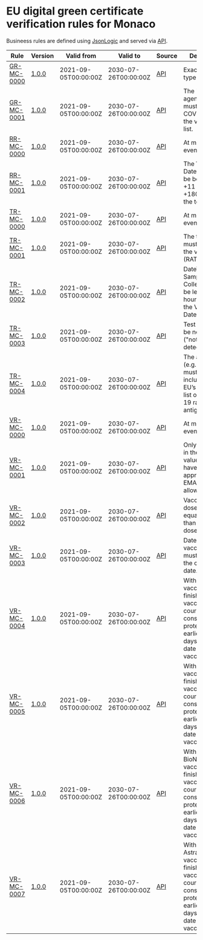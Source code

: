 # EU digital green certificate verification rules for Monaco

Busineess rules are defined using [JsonLogic](https://jsonlogic.com) and served via [API](https://dgca-businessrule-service-test.ezdrav.si/rules/MC).

| Rule | Version | Valid from | Valid to | Source | Description |
| ---- | ------- | ---------- | -------- | ------ | ----------- |
| [GR-MC-0000](GR-MC-0000.json) | [1.0.0](GR-MC-0000_1.0.0.json) | 2021-09-05T00:00:00Z | 2030-07-26T00:00:00Z | [API](https://dgca-businessrule-service-test.ezdrav.si/rules/MC/a2df77823f976a2a727bb461a660315fce1ef9de2ec3e256d5b502391a65bb6d) | Exactly one type of event. |
| [GR-MC-0001](GR-MC-0001.json) | [1.0.0](GR-MC-0001_1.0.0.json) | 2021-09-05T00:00:00Z | 2030-07-26T00:00:00Z | [API](https://dgca-businessrule-service-test.ezdrav.si/rules/MC/f93ea3f8d7d9b8fae202bf8533a954605080374ea119f5303f2394ea1e77e4f5) | The "disease or agent targeted" must be COVID-19 of the value set list. |
| [RR-MC-0000](RR-MC-0000.json) | [1.0.0](RR-MC-0000_1.0.0.json) | 2021-09-05T00:00:00Z | 2030-07-26T00:00:00Z | [API](https://dgca-businessrule-service-test.ezdrav.si/rules/MC/e49a00aedda6ebdf245d25007d1885ddcc6582b7977c68e5244c9109ae0b7ac4) | At most one r-event. |
| [RR-MC-0001](RR-MC-0001.json) | [1.0.0](RR-MC-0001_1.0.0.json) | 2021-09-05T00:00:00Z | 2030-07-26T00:00:00Z | [API](https://dgca-businessrule-service-test.ezdrav.si/rules/MC/da7a8f44931d049f632a08d2102bd0bb88675395193a11132c66c7aeea2230a2) | The Verification Datetime must be between +11 days and +180 days after the test date. |
| [TR-MC-0000](TR-MC-0000.json) | [1.0.0](TR-MC-0000_1.0.0.json) | 2021-09-05T00:00:00Z | 2030-07-26T00:00:00Z | [API](https://dgca-businessrule-service-test.ezdrav.si/rules/MC/96310747b630249fa1d249f2efaae1a4080bebe424cfe9009be0917ed532d109) | At most one t-event. |
| [TR-MC-0001](TR-MC-0001.json) | [1.0.0](TR-MC-0001_1.0.0.json) | 2021-09-05T00:00:00Z | 2030-07-26T00:00:00Z | [API](https://dgca-businessrule-service-test.ezdrav.si/rules/MC/90543f642544665298f9ff0d491101f7f1e88eefcfc4a47d42189137de1f8ed5) | The test type must be one of the value set list (RAT OR NAA). |
| [TR-MC-0002](TR-MC-0002.json) | [1.0.0](TR-MC-0002_1.0.0.json) | 2021-09-05T00:00:00Z | 2030-07-26T00:00:00Z | [API](https://dgca-businessrule-service-test.ezdrav.si/rules/MC/1eaae8778f3d41e3a870f7e770715b464816c2406252fcb62f41ba95f2cad637) | DateTime of Sample Collection must be less than 72 hours before the Verification Datetime. |
| [TR-MC-0003](TR-MC-0003.json) | [1.0.0](TR-MC-0003_1.0.0.json) | 2021-09-05T00:00:00Z | 2030-07-26T00:00:00Z | [API](https://dgca-businessrule-service-test.ezdrav.si/rules/MC/44377f0ff67e6e2353b1cfc0f1bdd1931bacea2abce97aa94944afddecb35204) | Test result must be negative ("not detected"). |
| [TR-MC-0004](TR-MC-0004.json) | [1.0.0](TR-MC-0004_1.0.0.json) | 2021-09-05T00:00:00Z | 2030-07-26T00:00:00Z | [API](https://dgca-businessrule-service-test.ezdrav.si/rules/MC/85b3f7c132a06dd42ba4eb195ead715759c820f41c9793c83b781e3a336f55fd) | The antigen test (e.g., rapid test) must be included in the EU’s "Common list of COVID-19 rapid antigen tests". |
| [VR-MC-0000](VR-MC-0000.json) | [1.0.0](VR-MC-0000_1.0.0.json) | 2021-09-05T00:00:00Z | 2030-07-26T00:00:00Z | [API](https://dgca-businessrule-service-test.ezdrav.si/rules/MC/119435b319267ab48ee9bb36ccce2c59ea4695ddeb6c922867dd85cb215662b4) | At most one v-event. |
| [VR-MC-0001](VR-MC-0001.json) | [1.0.0](VR-MC-0001_1.0.0.json) | 2021-09-05T00:00:00Z | 2030-07-26T00:00:00Z | [API](https://dgca-businessrule-service-test.ezdrav.si/rules/MC/f3ed5ec63275222ffe442006668bb17cc434dfc847574baa53ff0c35a86ca422) | Only vaccines in the allowed valueset that have been approved by the EMA are allowed. |
| [VR-MC-0002](VR-MC-0002.json) | [1.0.0](VR-MC-0002_1.0.0.json) | 2021-09-05T00:00:00Z | 2030-07-26T00:00:00Z | [API](https://dgca-businessrule-service-test.ezdrav.si/rules/MC/098377b9c91f2a66ec5dc3db173d04fa95511cad43837be8eff2bc8cc9a40b53) | Vaccination doses must be equal or greater than expected doses. |
| [VR-MC-0003](VR-MC-0003.json) | [1.0.0](VR-MC-0003_1.0.0.json) | 2021-09-05T00:00:00Z | 2030-07-26T00:00:00Z | [API](https://dgca-businessrule-service-test.ezdrav.si/rules/MC/9cd5c2c6015f1d41ba92531875583601d50bfd9fbeba55b50e64d7f5c5ddf235) | Date of vaccination must be before the current date. |
| [VR-MC-0004](VR-MC-0004.json) | [1.0.0](VR-MC-0004_1.0.0.json) | 2021-09-05T00:00:00Z | 2030-07-26T00:00:00Z | [API](https://dgca-businessrule-service-test.ezdrav.si/rules/MC/9bfceb5d5ca5c2948bc1dc4285322c183ab79513178563e29ee8107c20a540eb) | With Jansen vaccine, a finished vaccination course is considered protective earliest from 28 days after the date of the last vaccination. |
| [VR-MC-0005](VR-MC-0005.json) | [1.0.0](VR-MC-0005_1.0.0.json) | 2021-09-05T00:00:00Z | 2030-07-26T00:00:00Z | [API](https://dgca-businessrule-service-test.ezdrav.si/rules/MC/8ce79c19020f36946f3029308f1ee5bbbe9dd8089c59276926c589dfd11d5add) | With Moderna vaccine, a finished vaccination course is considered protective earliest from 7 days after the date of the last vaccination |
| [VR-MC-0006](VR-MC-0006.json) | [1.0.0](VR-MC-0006_1.0.0.json) | 2021-09-05T00:00:00Z | 2030-07-26T00:00:00Z | [API](https://dgca-businessrule-service-test.ezdrav.si/rules/MC/357cfa15ec45fb0050b257a1df3002a52746e78aaad17f50bf219cf78fc65921) | With BioNTech/Pfizer vaccine, a finished vaccination course is considered protective earliest from 7 days after the date of the last vaccination |
| [VR-MC-0007](VR-MC-0007.json) | [1.0.0](VR-MC-0007_1.0.0.json) | 2021-09-05T00:00:00Z | 2030-07-26T00:00:00Z | [API](https://dgca-businessrule-service-test.ezdrav.si/rules/MC/f87701ba3d710246013391f4be388b9102e66de59379bc37344cbb107a8a5d64) | With AstraZeneca vaccine, a finished vaccination course is considered protective earliest from 7 days after the date of the last vaccination. |
